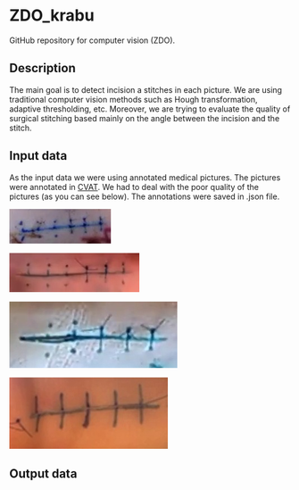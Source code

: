 # ZDO_krabu
GitHub repository for computer vision (ZDO). 

## Description
The main goal is to detect incision a stitches in each picture. 
We are using traditional computer vision methods such as Hough transformation, 
adaptive thresholding, etc. Moreover, we are trying to evaluate the quality of surgical
stitching based mainly on the angle between the incision and the stitch. 

## Input data
As the input data we were using annotated medical pictures. The pictures were
annotated in [CVAT](https://www.cvat.ai/). We had to deal with the poor quality of the pictures (as you can see below).
The annotations were saved in .json file.

![alt text](https://github.com/BerassHaggy/ZDO_krabu/blob/main/graphics/SA_20211012-164802_incision_crop_0.jpg)

![alt text](https://github.com/BerassHaggy/ZDO_krabu/blob/main/graphics/SA_20211012-165505_incision_crop_0.jpg)

![alt text](https://github.com/BerassHaggy/ZDO_krabu/blob/main/graphics/SA_20211012-181437_incision_crop_0.jpg)

![alt text](https://github.com/BerassHaggy/ZDO_krabu/blob/main/graphics/SA_20220503-113941_incision_crop_0.jpg)

## Output data




